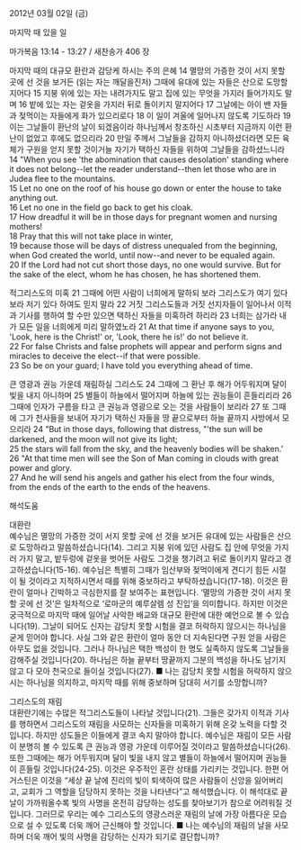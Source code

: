2012년 03월 02일 (금)

마지막 때 있을 일



마가복음 13:14 - 13:27 / 새찬송가 406 장


마지막 때의 대규모 환란과 감당케 하시는 주의 은혜
14 멸망의 가증한 것이 서지 못할 곳에 선 것을 보거든 (읽는 자는 깨달을진저) 그때에 유대에 있는 자들은 산으로 도망할지어다 15 지붕 위에 있는 자는 내려가지도 말고 집에 있는 무엇을 가지러 들어가지도 말며 16 밭에 있는 자는 겉옷을 가지러 뒤로 돌이키지 말지어다 17 그날에는 아이 밴 자들과 젖먹이는 자들에게 화가 있으리로다 18 이 일이 겨울에 일어나지 않도록 기도하라 19 이는 그날들이 환난의 날이 되겠음이라 하나님께서 창조하신 시초부터 지금까지 이런 환난이 없었고 후에도 없으리라 20 만일 주께서 그날들을 감하지 아니하셨더라면 모든 육체가 구원을 얻지 못할 것이거늘 자기가 택하신 자들을 위하여 그날들을 감하셨느니라
14 "When you see 'the abomination that causes desolation' standing where it does not belong--let the reader understand--then let those who are in Judea flee to the mountains.   
15 Let no one on the roof of his house go down or enter the house to take anything out.   
16 Let no one in the field go back to get his cloak.   
17 How dreadful it will be in those days for pregnant women and nursing mothers!   
18 Pray that this will not take place in winter,   
19 because those will be days of distress unequaled from the beginning, when God created the world, until now--and never to be equaled again.   
20 If the Lord had not cut short those days, no one would survive. But for the sake of the elect, whom he has chosen, he has shortened them.   

적그리스도의 미혹
21 그때에 어떤 사람이 너희에게 말하되 보라 그리스도가 여기 있다 보라 저기 있다 하여도 믿지 말라 22 거짓 그리스도들과 거짓 선지자들이 일어나서 이적과 기사를 행하여 할 수만 있으면 택하신 자들을 미혹하려 하리라 23 너희는 삼가라 내가 모든 일을 너희에게 미리 말하였노라
21 At that time if anyone says to you, 'Look, here is the Christ!' or, 'Look, there he is!' do not believe it.   
22 For false Christs and false prophets will appear and perform signs and miracles to deceive the elect--if that were possible.   
23 So be on your guard; I have told you everything ahead of time.   

큰 영광과 권능 가운데 재림하실 그리스도
24 그때에 그 환난 후 해가 어두워지며 달이 빛을 내지 아니하며 25 별들이 하늘에서 떨어지며 하늘에 있는 권능들이 흔들리리라 26 그때에 인자가 구름을 타고 큰 권능과 영광으로 오는 것을 사람들이 보리라 27 또 그때에 그가 천사들을 보내어 자기가 택하신 자들을 땅 끝으로부터 하늘 끝까지 사방에서 모으리라 
24 "But in those days, following that distress, "'the sun will be darkened, and the moon will not give its light;   
25 the stars will fall from the sky, and the heavenly bodies will be shaken.'   
26 "At that time men will see the Son of Man coming in clouds with great power and glory.   
27 And he will send his angels and gather his elect from the four winds, from the ends of the earth to the ends of the heavens.

해석도움





대환란  
예수님은 멸망의 가증한 것이 서지 못할 곳에 선 것을 보거든 유대에 있는 사람들은 산으로 도망하라고 말씀하셨습니다(14). 그리고 지붕 위에 있던 사람도 집 안에 무엇을 가지러 가지 말고, 밭두렁에 겉옷을 벗어둔 사람도 그것을 챙기려고 뒤로 돌이키지 말라고 경고하셨습니다(15-16). 예수님은 특별히 그때가 임산부와 젖먹이에게 견디기 힘든 시절이 될 것이라고 지적하시면서 때를 위해 중보하라고 부탁하셨습니다(17-18). 이것은 환란이 얼마나 긴박하고 극심한지를 잘 보여주는 표현입니다. ‘멸망의 가증한 것이 서지 못할 곳에 선 것’은 일차적으로 ‘로마군의 예루살렘 성 진입’을 의미합니다. 하지만 이것은 궁극적으로 마지막 때에 일어날 사악한 배교와 대규모 환란에 대한 예언으로 볼 수 있습니다(19). 그날이 되어도 신자는 감당치 못할 시험을 결코 허락하지 않으시는 하나님을 굳게 믿어야 합니다. 사실 그와 같은 환란이 얼마 동안 더 지속된다면 구원 얻을 사람은 아무도 없을 것입니다. 그러나 하나님은 택한 백성이 한 명도 실족하지 않도록 그날들을 감해주실 것입니다(20). 하나님은 하늘 끝부터 땅끝까지 그분의 백성을 하나도 남기지 않고 다 모아 천국으로 들이실 것입니다(27).
■ 나는 감당치 못할 시험을 허락하지 않으시는 하나님을 의지하고, 마지막 때를 위해 중보하며 담대히 서기를 소망합니까?

그리스도의 재림  
대환란기에는 수많은 적그리스도들이 나타날 것입니다(21). 그들은 갖가지 이적과 기사를 행하면서 그리스도의 재림을 사모하는 신자들을 미혹하기 위해 온갖 노력을 다할 것입니다. 하지만 성도들은 이들에게 결코 속지 말아야 합니다. 예수님은 재림이 모든 사람이 분명히 볼 수 있도록 큰 권능과 영광 가운데 이루어질 것이라고 말씀하셨습니다(26). 또한 그때에는 해가 어두워지며 달이 빛을 내지 않고 별들이 하늘에서 떨어지며 권능들이 흔들릴 것입니다(24-25). 이것은 우주적인 혼란 상태를 가리키는 것입니다. 한편 어거스틴은 이것을 “세상 끝 날에 진리의 빛이 퇴색하여 많은 사람들이 신앙을 잃어버리고, 교회가 그 역할을 담당하지 못하는 것을 나타낸다”고 해석했습니다. 이 해석대로 끝 날이 가까워올수록 빛의 사명을 온전히 감당하는 성도를 찾아보기가 참으로 어려워질 것입니다. 그러므로 우리는 예수 그리스도의 영광스러운 재림의 날에 가장 아름다운 모습으로 설 수 있도록 더욱 깨어 근신해야 할 것입니다.
■ 나는 예수님의 재림의 날을 사모하며 더욱 깨어 빛의 사명을 감당하는 신자가 되기로 결단합니까?